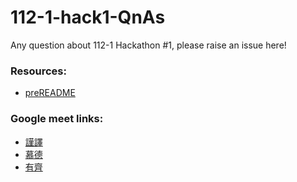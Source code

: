 # 112-1-hack1-QnAs
Any question about 112-1 Hackathon #1, please raise an issue here!

### Resources:
* [preREADME](https://www.notion.so/ric2k1/Hack1-preREADME-e7b7186f755d46cc953c302d300e0a97)

### Google meet links:
* [謹譯](https://meet.google.com/rhg-wxvc-ame)
* [慕德](https://meet.google.com/ush-voki-ncq)
* [有齊](https://meet.google.com/iui-gnga-dgh)
